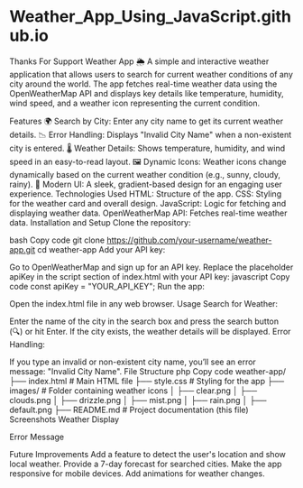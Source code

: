 # Weather_App_Using_JavaScript.github.io
Thanks For Support
Weather App 🌦️
A simple and interactive weather application that allows users to search for current weather conditions of any city around the world. The app fetches real-time weather data using the OpenWeatherMap API and displays key details like temperature, humidity, wind speed, and a weather icon representing the current condition.

Features
🌍 Search by City: Enter any city name to get its current weather details.
📉 Error Handling: Displays "Invalid City Name" when a non-existent city is entered.
🌡️ Weather Details: Shows temperature, humidity, and wind speed in an easy-to-read layout.
🖼️ Dynamic Icons: Weather icons change dynamically based on the current weather condition (e.g., sunny, cloudy, rainy).
🎨 Modern UI: A sleek, gradient-based design for an engaging user experience.
Technologies Used
HTML: Structure of the app.
CSS: Styling for the weather card and overall design.
JavaScript: Logic for fetching and displaying weather data.
OpenWeatherMap API: Fetches real-time weather data.
Installation and Setup
Clone the repository:

bash
Copy code
git clone https://github.com/your-username/weather-app.git
cd weather-app
Add your API key:

Go to OpenWeatherMap and sign up for an API key.
Replace the placeholder apiKey in the script section of index.html with your API key:
javascript
Copy code
const apiKey = "YOUR_API_KEY";
Run the app:

Open the index.html file in any web browser.
Usage
Search for Weather:

Enter the name of the city in the search box and press the search button (🔍) or hit Enter.
If the city exists, the weather details will be displayed.
Error Handling:

If you type an invalid or non-existent city name, you’ll see an error message: "Invalid City Name".
File Structure
php
Copy code
weather-app/
├── index.html         # Main HTML file
├── style.css          # Styling for the app
├── images/            # Folder containing weather icons
│   ├── clear.png
│   ├── clouds.png
│   ├── drizzle.png
│   ├── mist.png
│   ├── rain.png
│   ├── default.png
├── README.md          # Project documentation (this file)
Screenshots
Weather Display

Error Message

Future Improvements
Add a feature to detect the user's location and show local weather.
Provide a 7-day forecast for searched cities.
Make the app responsive for mobile devices.
Add animations for weather changes.
